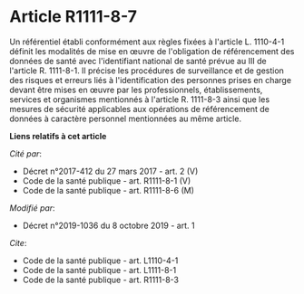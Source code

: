 # Article R1111-8-7

Un référentiel établi conformément aux règles fixées à l'article L. 1110-4-1 définit les modalités de mise en œuvre de
l'obligation de référencement des données de santé avec l'identifiant national de santé prévue au III de l'article R.
1111-8-1. Il précise les procédures de surveillance et de gestion des risques et erreurs liés à l'identification des
personnes prises en charge devant être mises en œuvre par les professionnels, établissements, services et organismes
mentionnés à l'article R. 1111-8-3 ainsi que les mesures de sécurité applicables aux opérations de référencement de données à
caractère personnel mentionnées au même article.

**Liens relatifs à cet article**

_Cité par_:

  - Décret n°2017-412 du 27 mars 2017 - art. 2 (V)
  - Code de la santé publique - art. R1111-8-1 (V)
  - Code de la santé publique - art. R1111-8-6 (M)

_Modifié par_:

  - Décret n°2019-1036 du 8 octobre 2019 - art. 1

_Cite_:

  - Code de la santé publique - art. L1110-4-1
  - Code de la santé publique - art. L1111-8-1
  - Code de la santé publique - art. R1111-8-3
